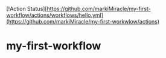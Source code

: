 

[!Action Status][https://github.com/markiMiracle/my-first-workflow/actions/workflows/hello.yml](https://github.com/markiMiracle/my-first-workwlow/actions)
# my-first-workflow
